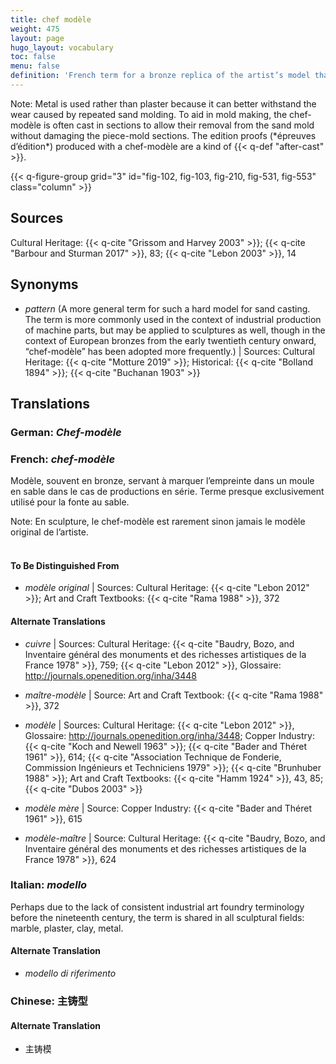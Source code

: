 ```yaml
---
title: chef modèle
weight: 475
layout: page
hugo_layout: vocabulary
toc: false
menu: false
definition: 'French term for a bronze replica of the artist’s model that is used to make molds for the production of large editions in sand casting. In rare cases, a chef-modèle has been used in lost-wax casting.'
---
```


<div class="backmatter">
Note: Metal is used rather than plaster because it can better withstand the wear caused by repeated sand molding. To aid in mold making, the chef-modèle is often cast in sections to allow their removal from the sand mold without damaging the piece-mold sections. The edition proofs (*épreuves d’édition*) produced with a chef-modèle are a kind of {{< q-def "after-cast" >}}.
</div>

{{< q-figure-group grid="3" id="fig-102, fig-103, fig-210, fig-531, fig-553" class="column" >}}

## Sources

Cultural Heritage: {{< q-cite "Grissom and Harvey 2003" >}}; {{< q-cite "Barbour and Sturman 2017" >}}, 83; {{< q-cite "Lebon 2003" >}}, 14

## Synonyms

- *pattern* (A more general term for such a hard model for sand casting. The term is more commonly used in the context of industrial production of machine parts, but may be applied to sculptures as well, though in the context of European bronzes from the early twentieth century onward, “chef-modèle” has been adopted more frequently.) | Sources: Cultural Heritage: {{< q-cite "Motture 2019" >}}; Historical: {{< q-cite "Bolland 1894" >}}; {{< q-cite "Buchanan 1903" >}}

## Translations

<div class="accordion">

### **German**: *Chef-modèle*

### **French**: *chef-modèle*

Modèle, souvent en bronze, servant à marquer l’empreinte dans un moule en sable dans le cas de productions en série. Terme presque exclusivement utilisé pour la fonte au sable.

<div class="backmatter">
Note: En sculpture, le chef-modèle est rarement sinon jamais le modèle original de l’artiste.
</div>

</br>

#### To Be Distinguished From

- *modèle original* | Sources: Cultural Heritage: {{< q-cite "Lebon 2012" >}}; Art and Craft Textbooks: {{< q-cite "Rama 1988" >}}, 372

#### Alternate Translations

- *cuivre* | Sources: Cultural Heritage: {{< q-cite "Baudry, Bozo, and Inventaire général des monuments et des richesses artistiques de la France 1978" >}}, 759; {{< q-cite "Lebon 2012" >}}, Glossaire: <http://journals.openedition.org/inha/3448>

- *maître-modèle* | Source: Art and Craft Textbook: {{< q-cite "Rama 1988" >}}, 372

- *modèle* | Sources: Cultural Heritage: {{< q-cite "Lebon 2012" >}}, Glossaire: <http://journals.openedition.org/inha/3448>; Copper Industry: {{< q-cite "Koch and Newell 1963" >}}; {{< q-cite "Bader and Théret 1961" >}}, 614; {{< q-cite "Association Technique de Fonderie, Commission Ingénieurs et Techniciens 1979" >}}; {{< q-cite "Brunhuber 1988" >}}; Art and Craft Textbooks: {{< q-cite "Hamm 1924" >}}, 43, 85; {{< q-cite "Dubos 2003" >}}

- *modèle mère* | Source: Copper Industry: {{< q-cite "Bader and Théret 1961" >}}, 615

- *modèle-maître* | Source: Cultural Heritage: {{< q-cite "Baudry, Bozo, and Inventaire général des monuments et des richesses artistiques de la France 1978" >}}, 624

### **Italian**: *modello*

Perhaps due to the lack of consistent industrial art foundry terminology before the nineteenth century, the term is shared in all sculptural fields: marble, plaster, clay, metal.

#### Alternate Translation

- *modello di riferimento*

### **Chinese**: 主铸型

#### Alternate Translation

- 主铸模

</div>
